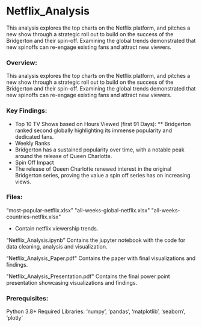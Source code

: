 # Netflix_Analysis
This analysis explores the top charts on the Netflix platform, and pitches a new show through a strategic roll out to build on the success of the Bridgerton and their spin-off. Examining the global trends demonstrated that new spinoffs can re-engage existing fans and attract new viewers.  

### Overview: 
This analysis explores the top charts on the Netflix platform, and pitches a new show through a strategic roll out to build on the success of the Bridgerton and their spin-off. Examining the global trends demonstrated that new spinoffs can re-engage existing fans and attract new viewers.  

### Key Findings:
* Top 10 TV Shows based on Hours Viewed (first 91 Days): 
** Bridgerton ranked second globally highlighting its immense popularity and dedicated fans.
* Weekly Ranks
 * Bridgerton has a sustained popularity over time, with a notable peak around the release of Queen Charlotte.
* Spin Off Impact
 * The release of Queen Charlotte renewed interest in the original Bridgerton series, proving the value a spin off series has on increasing views.

### Files:
“most-popular-netflix.xlsx”
"all-weeks-global-netflix.xlsx"
"all-weeks-countries-netflix.xlsx"
*  Contain netflix viewership trends.
 
“Netflix_Analysis.ipynb” 
Contains the jupyter notebook with the code for data cleaning, analysis and visualization.


“Netflix_Analysis_Paper.pdf" 
Contains the paper with final visualizations and findings.

"Netflix_Analysis_Presentation.pdf"
Contains the final power point presentation showcasing visualizations and findings.

### Prerequisites:
Python 3.8+
Required Libraries: ‘numpy’, ‘pandas’, ‘matplotlib’, ‘seaborn’, ‘plotly’



